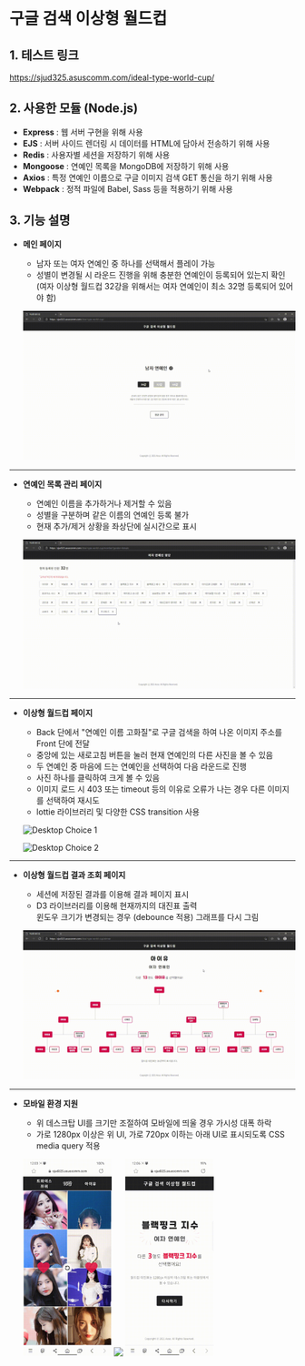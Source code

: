 # 구글 검색 이상형 월드컵

## 1. 테스트 링크
https://sjud325.asuscomm.com/ideal-type-world-cup/

## 2. 사용한 모듈 (Node.js)
* __Express__ : 웹 서버 구현을 위해 사용   
* __EJS__ : 서버 사이드 렌더링 시 데이터를 HTML에 담아서 전송하기 위해 사용   
* __Redis__ : 사용자별 세션을 저장하기 위해 사용   
* __Mongoose__ : 연예인 목록을 MongoDB에 저장하기 위해 사용   
* __Axios__ : 특정 연예인 이름으로 구글 이미지 검색 GET 통신을 하기 위해 사용
* __Webpack__ : 정적 파일에 Babel, Sass 등을 적용하기 위해 사용   

## 3. 기능 설명
+ __메인 페이지__
  + 남자 또는 여자 연예인 중 하나를 선택해서 플레이 가능
  + 성별이 변경될 시 라운드 진행을 위해 충분한 연예인이 등록되어 있는지 확인   
    (여자 이상형 월드컵 32강을 위해서는 여자 연예인이 최소 32명 등록되어 있어야 함)
  
  ![Desktop Index](/capture1.gif)

---------------------------------------

+ __연예인 목록 관리 페이지__
  + 연예인 이름을 추가하거나 제거할 수 있음
  + 성별을 구분하며 같은 이름의 연예인 등록 불가
  + 현재 추가/제거 상황을 좌상단에 실시간으로 표시
  
  ![Desktop Member](/capture2.gif)

---------------------------------------

+ __이상형 월드컵 페이지__
  + Back 단에서 "연예인 이름 고화질"로 구글 검색을 하여 나온 이미지 주소를 Front 단에 전달
  + 중앙에 있는 새로고침 버튼을 눌러 현재 연예인의 다른 사진을 볼 수 있음
  + 두 연예인 중 마음에 드는 연예인을 선택하여 다음 라운드로 진행
  + 사진 하나를 클릭하여 크게 볼 수 있음
  + 이미지 로드 시 403 또는 timeout 등의 이유로 오류가 나는 경우 다른 이미지를 선택하여 재시도
  + lottie 라이브러리 및 다양한 CSS transition 사용
  
  ![Desktop Choice 1](/capture3.gif)
  
  ![Desktop Choice 2](/capture4.gif)

---------------------------------------

+ __이상형 월드컵 결과 조회 페이지__
  + 세션에 저장된 결과를 이용해 결과 페이지 표시
  + D3 라이브러리를 이용해 현재까지의 대진표 출력   
    윈도우 크기가 변경되는 경우 (debounce 적용) 그래프를 다시 그림
  
  ![Desktop Winner](/capture5.gif)

---------------------------------------

+ __모바일 환경 지원__
  + 위 데스크탑 UI를 크기만 조절하여 모바일에 띄울 경우 가시성 대폭 하락
  + 가로 1280px 이상은 위 UI, 가로 720px 이하는 아래 UI로 표시되도록 CSS media query 적용
  
  <p float="left">
    <img src="/capture6.gif" width="32.5%" />
    <img src="/capture7.gif" width="32.5%" />
    <img src="/capture8.gif" width="32.5%" />
  </p>

